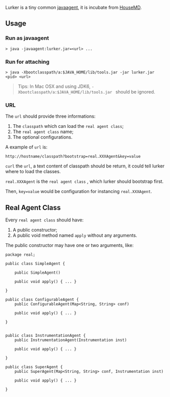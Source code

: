 Lurker is a tiny common [javaagent][0], it is incubate from [HouseMD][1].


[0]:https://www.google.com/search?q=java+agent
[1]:https://github.com/csug/housemd

## Usage

### Run as javaagent

    > java -javaagent:lurker.jar=<url> ...


### Run for attaching

    > java -Xbootclasspath/a:$JAVA_HOME/lib/tools.jar -jar lurker.jar <pid> <url>

> Tips: In Mac OSX and using JDK6, `-Xbootclasspath/a:$JAVA_HOME/lib/tools.jar ` should be ignored.


### URL

The `url` should provide three informations:

1. The `classpath` which can load the `real agent class`;
2. The `real agent class` name;
3. The optional configurations.

A example of `url` is:

    http://hostname/classpath?bootstrap=real.XXXAgent&key=value

`curl` the `url`,  a text content of classpath should be return, it could tell lurker where to load the classes.

`real.XXXAgent` is the `real agent class` , which lurker should bootstrap first.

Then, `key=value` would be configuration for instancing `real.XXXAgent`.

## Real Agent Class

Every `real agent class` should have:

1. A public constructor;
2. A public void method named `apply` without any arguments.

The public constructor may have one or two arguments, like:

```
package real;

public class SimpleAgent {

    public SimpleAgent()

    public void apply() { ... }

}

public class ConfigurableAgent {
    public ConfigurableAgent(Map<String, String> conf)

    public void apply() { ... }

}


public class InstrumentationAgent {
    public InstrumentationAgent(Instrumentation inst)

    public void apply() { ... }

}

public class SuperAgent {
    public SuperAgent(Map<String, String> conf, Instrumentation inst)

    public void apply() { ... }

}
```

